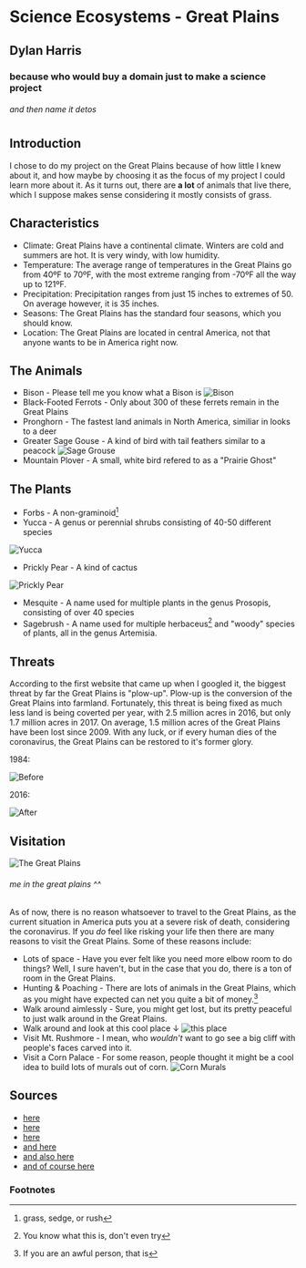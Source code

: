 # Science Ecosystems - Great Plains
## Dylan Harris
### because who would buy a domain just to make a science project
###### and then name it detos
#
#
#

## Introduction
I chose to do my project on the Great Plains because of how little I knew about it, and how maybe by choosing it as the focus of my project I could learn more about it. As it turns out, there are **a lot** of animals that live there, which I suppose makes sense considering it mostly consists of grass.

## Characteristics
+ Climate: Great Plains have a continental climate. Winters are cold and summers are hot. It is very windy, with low humidity.
+ Temperature: The average range of temperatures in the Great Plains go from 40ºF to 70ºF, with the most extreme ranging from -70ºF all the way up to 121ºF.
+ Precipitation: Precipitation ranges from just 15 inches to extremes of 50. On average however, it is 35 inches.
+ Seasons: The Great Plains has the standard four seasons, which you should know.
+ Location: The Great Plains are located in central America, not that anyone wants to be in America right now.

## The Animals
+ Bison - Please tell me you know what a Bison is
![Bison](scienceproject/Images/bison.jpg)
+ Black-Footed Ferrots - Only about 300 of these ferrets remain in the Great Plains
+ Pronghorn - The fastest land animals in North America, similiar in looks to a deer
+ Greater Sage Gouse - A kind of bird with tail feathers similar to a peacock
![Sage Grouse](scienceproject/Images/birdthing.jpg)
+ Mountain Plover - A small, white bird refered to as a "Prairie Ghost"

## The Plants
+ Forbs - A non-graminoid[^1]
+ Yucca - A genus or perennial shrubs consisting of 40-50 different species

![Yucca](scienceproject/Images/yucca.jpg)
+ Prickly Pear - A kind of cactus

![Prickly Pear](scienceproject/Images/pricklypear.jpg)
+ Mesquite - A name used for multiple plants in the genus Prosopis, consisting of over 40 species
+ Sagebrush - A name used for multiple herbaceus[^2] and "woody" species of plants, all in the genus Artemisia.

## Threats

According to the first website that came up when I googled it, the biggest threat by far the Great Plains is "plow-up". Plow-up is the conversion of the Great Plains into farmland. Fortunately, this threat is being fixed as much less land is being coverted per year, with 2.5 million acres in 2016, but only 1.7 million acres in 2017. On average, 1.5 million acres of the Great Plains have been lost since 2009. With any luck, or if every human dies of the coronavirus, the Great Plains can be restored to it's former glory.

1984:

![Before](scienceproject/Images/beforethreat.jpg)

2016:

![After](scienceproject/Images/afterthreat.jpg)

## Visitation
![The Great Plains](scienceproject/Images/tehgrateplens.jpg)
###### me in the great plains ^^

As of now, there is no reason whatsoever to travel to the Great Plains, as the current situation in America puts you at a severe risk of death, considering the coronavirus. If you *do* feel like risking your life then there are many reasons to visit the Great Plains. Some of these reasons include:

+ Lots of space - Have you ever felt like you need more elbow room to do things? Well, I sure haven't, but in the case that you do, there is a ton of room in the Great Plains.
+ Hunting & Poaching - There are lots of animals in the Great Plains, which as you might have expected can net you quite a bit of money.[^3]
+ Walk around aimlessly - Sure, you might get lost, but its pretty peaceful to just walk around in the Great Plains.
+ Walk around and look at this cool place ↓ ![this place](scienceproject/Images/thisplace.jpg)
+ Visit Mt. Rushmore - I mean, who *wouldn't* want to go see a big cliff with people's faces carved into it.
+ Visit a Corn Palace - For some reason, people thought it might be a cool idea to build lots of murals out of corn.
![Corn Murals](scienceproject/Images/cornmurals.jpg)

## Sources
+ [here](https://www.worldwildlife.org/stories/animals-of-the-northern-great-plains)
+ [here](https://www.britannica.com/place/Great-Plains)
+ [here](https://en.wikipedia.org/wiki/Main_Page)
+ [and here](https://www.britannica.com/place/Great-Plains#:~:text=These%20grasslands%20include%20forbs%20and,the%20mesquite%20and%20the%20sagebrush.)
+ [and also here](https://www.nomadbytrade.com/great-plains-bucket-list/#:~:text=The%20Great%20Plains%20region%20is,%2C%20waterfalls%2C%20and%20more%20here.)
+ [and of course here](https://www.storyofwater.org/threats)

### Footnotes
[^1]: grass, sedge, or rush
[^2]: You know what this is, don't even try
[^3]: If you are an awful person, that is

<!-- <details>
<summary></summary>
</details> -->

